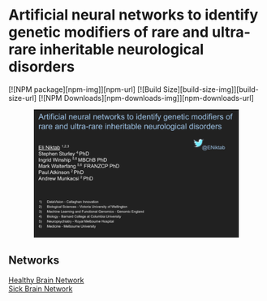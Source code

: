 Artificial neural networks to identify genetic modifiers of
rare and ultra-rare inheritable neurological disorders
=======================

[![NPM package][npm-img]][npm-url]
[![Build Size][build-size-img]][build-size-url]
[![NPM Downloads][npm-downloads-img]][npm-downloads-url]

<p align="center">
     <a href="https://github.com/eniktab/Healthtecweek/raw/master/_Artificial%20neural%20networks%20to%20identify%20genetic%20modifiers%20of%20rare%20and%20ultra-rare%20inheritable%20neurological%20disorders.png"><img width="80%" src="https://github.com/eniktab/Healthtecweek/raw/master/_Artificial%20neural%20networks%20to%20identify%20genetic%20modifiers%20of%20rare%20and%20ultra-rare%20inheritable%20neurological%20disorders.png"></a>
</p>



## Networks
[Healthy Brain Network](https://github.com/eniktab/HealthtechWeek/tree/main/example/sick_brain) \
[Sick Brain Network](https://github.com/eniktab/HealthtechWeek/tree/main/example/healthy_brain) 